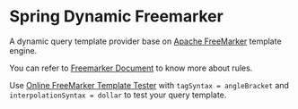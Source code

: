 # Spring Dynamic Freemarker

A dynamic query template provider base on [Apache FreeMarker](https://freemarker.apache.org) template engine.

You can refer to [Freemarker Document](https://freemarker.apache.org/docs/index.html) to know more about rules.

Use [Online FreeMarker Template Tester](https://try.freemarker.apache.org) with `tagSyntax = angleBracket` and `interpolationSyntax = dollar` to test your query template.
